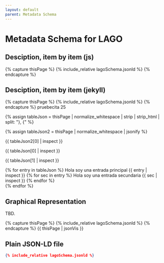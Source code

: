 ```yaml
---
layout: default
parent: Metadata Schema
---
```


# Metadata Schema for LAGO

## Desciption, item by item (js) 

{% capture thisPage %}
    {% include_relative lagoSchema.jsonld %}
{% endcapture %}

<script type="application/ld+json" id="datablock1">thisPage</script>

<script src="http://ajax.googleapis.com/ajax/libs/jquery/1.11.1/jquery.min.js"></script>
<script>
		// get the contents of the element with id="datablock1"
		var data = $("#datablock1").html();

		// parse the contents as a JSON object
		var json = JSON.parse(data);
        
		var graphelements = json["@graph"];

		// iterate 
		for (i=0; i<=graphelements.length-1; i++) {
		    var id=json["@graph"][i]["@id"];
			// append a <li> list items
			$('#items').append("<li>"+id+"</li>");
		}
</script>        
     
## Desciption, item by item (jekyll)


{% capture thisPage %}
    {% include_relative lagoSchema.jsonld %}
{% endcapture %}
pruebecita 25

{% assign tableJson =  thisPage | normalize_whitespace | strip | strip_html | split: "}, {"    %}

{% assign tableJson2 =  thisPage | normalize_whitespace | jsonify   %}

{{ tableJson2[0] | inspect  }}

{{ tableJson[0] | inspect }}

{{ tableJson[1] | inspect }}



{% for entry in tableJson %}
    Hola soy una entrada principal
    {{ entry | inspect }} 
    {% for sec in entry %}
        Hola soy una entrada secundaria
        {{ sec | inspect }}
    {% endfor %}    
{% endfor %}



## Graphical Representation

TBD.

{% capture thisPage %}
    {% include_relative lagoSchema.jsonld %}
{% endcapture %}
{{ thisPage | jsonVis }}


## Plain JSON-LD file

```json
{% include_relative lagoSchema.jsonld %}
```
